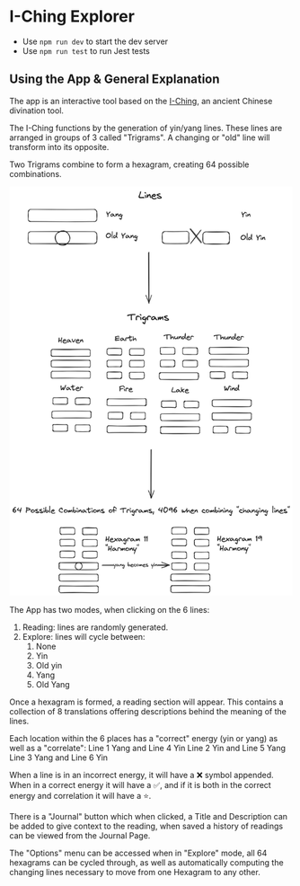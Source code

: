 # I-Ching Explorer

- Use `npm run dev` to start the dev server
- Use `npm run test` to run Jest tests


## Using the App & General Explanation


The app is an interactive tool based on the [I-Ching](https://en.wikipedia.org/wiki/I_Ching), an ancient Chinese divination tool.

The I-Ching functions by the generation of yin/yang lines. These lines are arranged in groups of 3 called "Trigrams". A changing or "old" line will transform into its opposite.

Two Trigrams combine to form a hexagram, creating 64 possible combinations.

![](./i-ching-explanation.excalidraw.png)

The App has two modes, when clicking on the 6 lines:
1. Reading: lines are randomly generated.
2. Explore: lines will cycle between:
   1. None
   2. Yin
   3. Old yin
   4. Yang
   5. Old Yang

Once a hexagram is formed, a reading section will appear. This contains a collection of 8 translations offering descriptions behind the meaning of the lines.

Each location within the 6 places has a "correct" energy (yin or yang) as well as a "correlate":
Line 1 Yang and Line 4 Yin
Line 2 Yin and Line 5 Yang
Line 3 Yang and Line 6 Yin

When a line is in an incorrect energy, it will have a ❌ symbol appended. When in a correct energy it will have a ✅, and if it is both in the correct energy and correlation it will have a ⭐️. 

There is a "Journal" button which when clicked, a Title and Description can be added to give context to the reading, when saved a history of readings can be viewed from the Journal Page.

The "Options" menu can be accessed when in "Explore" mode, all 64 hexagrams can be cycled through, as well as automatically computing the changing lines necessary to move from one Hexagram to any other.